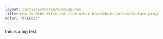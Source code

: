 ```yaml
---
layout: partials/shared/opening-box
title: How is Orbs different from other blockchain infrastructure projects?
color: "#1EE635"
---
```


this is a big test
